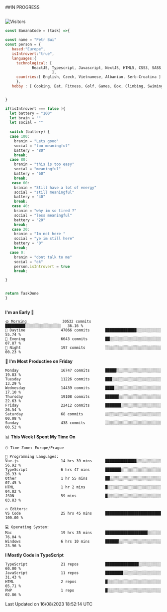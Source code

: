 ##IN PROGRESS
##
![Visitors](https://komarev.com/ghpvc/?username=petrbui&style=for-the-badge&label=Visitors+👀)
```Javascript
const BananaCode = (task) =>{

const name = "Petr Bui"
const person = {
   based:"Europe",
   isIntrovert:"true",
   languages:{
     technological: [ 
            ReactJS, Typescript, Javascript, NextJS, HTML5, CSS3, SASS, Redux, Node, Storybook, Styled-Component
                     ],
     countries:[ English, Czech, Vietnamese, Albanian, Serb-Croatina ]
     },
   hobby : [ Cooking, Eat, Fitness, Golf, Games, Box, Climbing, Swiming],


}

if(isIntrovert === false ){
  let battery = "100"
  let brain = ""
  let social = ""
  
  switch (battery) {
  case 100:
    branin = "Lets gooo"
    social = "too meaningful"
    battery = "80"
    break;
  case 80:
    branin = "this is too easy"
    social = "meaningful"
    battery = "60"
    break;
   case 60:
    branin = "Still have a lot of energy"
    social = "still meaningful"
    battery = "40"
    break;
   case 40:
    branin = "why im so tired ?"
    social = "less meaningful"
    battery = "20"
    break;
   case 20:
    branin = "Im not here "
    social = "ye im still here"
    battery = "0"
    break;
  case 0:
    branin = "dont talk to me"
    social = "ok"
    person.isIntrovert = true
    break;

}


return TaskDone
}
```



##
<!--
[![My GitHub stats](https://github-readme-stats.vercel.app/api?username=petrbui&theme=github_dark)](https://github.com/anuraghazra/github-readme-stats)

[![My wakatime stats](https://github-readme-stats.vercel.app/api/wakatime?username=petrbui&theme=github_dark)](https://github.com/anuraghazra/github-readme-stats)
-->
<!--START_SECTION:waka-->
**I'm an Early 🐤** 

```text
🌞 Morning                30532 commits       █████████░░░░░░░░░░░░░░░░   36.16 % 
🌆 Daytime                47066 commits       ██████████████░░░░░░░░░░░   55.74 % 
🌃 Evening                6643 commits        ██░░░░░░░░░░░░░░░░░░░░░░░   07.87 % 
🌙 Night                  197 commits         ░░░░░░░░░░░░░░░░░░░░░░░░░   00.23 % 
```
📅 **I'm Most Productive on Friday** 

```text
Monday                   16747 commits       █████░░░░░░░░░░░░░░░░░░░░   19.83 % 
Tuesday                  11226 commits       ███░░░░░░░░░░░░░░░░░░░░░░   13.29 % 
Wednesday                14439 commits       ████░░░░░░░░░░░░░░░░░░░░░   17.10 % 
Thursday                 19108 commits       ██████░░░░░░░░░░░░░░░░░░░   22.63 % 
Friday                   22412 commits       ███████░░░░░░░░░░░░░░░░░░   26.54 % 
Saturday                 68 commits          ░░░░░░░░░░░░░░░░░░░░░░░░░   00.08 % 
Sunday                   438 commits         ░░░░░░░░░░░░░░░░░░░░░░░░░   00.52 % 
```


📊 **This Week I Spent My Time On** 

```text
🕑︎ Time Zone: Europe/Prague

💬 Programming Languages: 
Vue.js                   14 hrs 39 mins      ██████████████░░░░░░░░░░░   56.92 % 
TypeScript               6 hrs 47 mins       ███████░░░░░░░░░░░░░░░░░░   26.33 % 
Other                    1 hr 55 mins        ██░░░░░░░░░░░░░░░░░░░░░░░   07.45 % 
HTML                     1 hr 2 mins         █░░░░░░░░░░░░░░░░░░░░░░░░   04.02 % 
JSON                     59 mins             █░░░░░░░░░░░░░░░░░░░░░░░░   03.83 % 

🔥 Editors: 
VS Code                  25 hrs 45 mins      █████████████████████████   100.00 % 

💻 Operating System: 
Mac                      19 hrs 35 mins      ███████████████████░░░░░░   76.04 % 
Windows                  6 hrs 10 mins       ██████░░░░░░░░░░░░░░░░░░░   23.96 % 
```

**I Mostly Code in TypeScript** 

```text
TypeScript               21 repos            ███████████████░░░░░░░░░░   60.00 % 
JavaScript               11 repos            ████████░░░░░░░░░░░░░░░░░   31.43 % 
HTML                     2 repos             █░░░░░░░░░░░░░░░░░░░░░░░░   05.71 % 
PHP                      1 repo              █░░░░░░░░░░░░░░░░░░░░░░░░   02.86 % 
```




 Last Updated on 16/08/2023 18:52:14 UTC
<!--END_SECTION:waka-->
